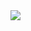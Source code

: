 <img src="https://capsule-render.vercel.app/api?type=venom&color=auto&height=300&section=header&text=lhm's log%20render&fontSize=90" />
